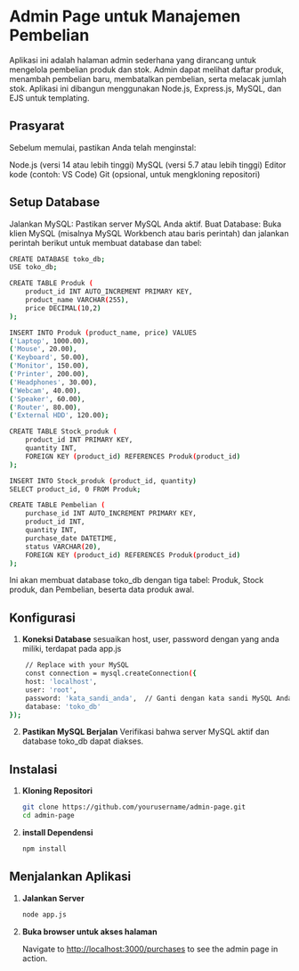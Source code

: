 # Admin Page untuk Manajemen Pembelian
Aplikasi ini adalah halaman admin sederhana yang dirancang untuk mengelola pembelian produk dan stok. Admin dapat melihat daftar produk, menambah pembelian baru, membatalkan pembelian, serta melacak jumlah stok. Aplikasi ini dibangun menggunakan Node.js, Express.js, MySQL, dan EJS untuk templating.

## Prasyarat

Sebelum memulai, pastikan Anda telah menginstal:

Node.js (versi 14 atau lebih tinggi)
MySQL (versi 5.7 atau lebih tinggi)
Editor kode (contoh: VS Code)
Git (opsional, untuk mengkloning repositori)

## Setup Database

Jalankan MySQL: Pastikan server MySQL Anda aktif.
Buat Database: Buka klien MySQL (misalnya MySQL Workbench atau baris perintah) dan jalankan perintah berikut untuk membuat database dan tabel:

```bash
CREATE DATABASE toko_db;
USE toko_db;

CREATE TABLE Produk (
    product_id INT AUTO_INCREMENT PRIMARY KEY,
    product_name VARCHAR(255),
    price DECIMAL(10,2)
);

INSERT INTO Produk (product_name, price) VALUES
('Laptop', 1000.00),
('Mouse', 20.00),
('Keyboard', 50.00),
('Monitor', 150.00),
('Printer', 200.00),
('Headphones', 30.00),
('Webcam', 40.00),
('Speaker', 60.00),
('Router', 80.00),
('External HDD', 120.00);

CREATE TABLE Stock_produk (
    product_id INT PRIMARY KEY,
    quantity INT,
    FOREIGN KEY (product_id) REFERENCES Produk(product_id)
);

INSERT INTO Stock_produk (product_id, quantity)
SELECT product_id, 0 FROM Produk;

CREATE TABLE Pembelian (
    purchase_id INT AUTO_INCREMENT PRIMARY KEY,
    product_id INT,
    quantity INT,
    purchase_date DATETIME,
    status VARCHAR(20),
    FOREIGN KEY (product_id) REFERENCES Produk(product_id)
);
```
Ini akan membuat database toko_db dengan tiga tabel: Produk, Stock produk, dan Pembelian, beserta data produk awal.

## Konfigurasi

1. **Koneksi Database**
sesuaikan host, user, password dengan yang anda miliki, terdapat pada app.js
```bash
    // Replace with your MySQL 
    const connection = mysql.createConnection({
    host: 'localhost',
    user: 'root',
    password: 'kata_sandi_anda',  // Ganti dengan kata sandi MySQL Anda
    database: 'toko_db'
});
```
2. **Pastikan MySQL Berjalan**
Verifikasi bahwa server MySQL aktif dan database toko_db dapat diakses.

## Instalasi

1. **Kloning Repositori**

   ```bash
   git clone https://github.com/yourusername/admin-page.git
   cd admin-page
   ```

2. **install Dependensi**

   ```bash
   npm install
   ```

## Menjalankan Aplikasi

1. **Jalankan Server**

   ```bash
   node app.js
   ```

2. **Buka browser untuk akses halaman**

   Navigate to [http://localhost:3000/purchases](http://localhost:3000/purchases) to see the admin page in action.
